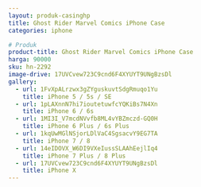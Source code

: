 ```yaml
---
layout: produk-casinghp
title: Ghost Rider Marvel Comics iPhone Case
categories: iphone

# Produk
product-title: Ghost Rider Marvel Comics iPhone Case
harga: 90000
sku: hn-2292
image-drive: 17UVCvew723C9cnd6F4XYUYT9UNgBzsDl
gallery:
  - url: 1FvXpALrzwx3gZYguskuvtSdgRmuqo1Yu
    title: iPhone 5 / 5s / SE
  - url: 1pLAXnnN7hi7ioutetuwfcYQKiBs7N4Xn
    title: iPhone 6 / 6s
  - url: 1MI3I_V7mcdNVvfb8ML4vYBZmczd-GQ0H
    title: iPhone 6 Plus / 6s Plus
  - url: 1kqUwMGlNSjorLDlVaC4SgsacvY9EG7TA
    title: iPhone 7 / 8
  - url: 14eIDOVX_W6DI9VXeIussSLAAhEejlIq4
    title: iPhone 7 Plus / 8 Plus
  - url: 17UVCvew723C9cnd6F4XYUYT9UNgBzsDl
    title: iPhone X
---
```

